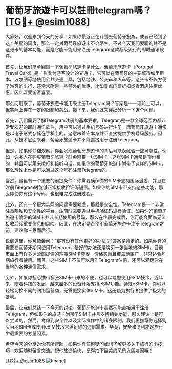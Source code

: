 # 葡萄牙旅遊卡可以註冊telegram嗎？[[TG💪+ @esim1088](https://t.me/s/esim1088)]

大家好，欢迎来到今天的分享！如果你最近正在计划去葡萄牙旅游，或者已经到了这个美丽的国度，那么一定对葡萄牙旅遊卡不会陌生。不过今天我们要聊的并不是这张卡的基本功能，而是它能不能用来注册Telegram这款超级流行的即时通讯软件。

首先，让我们简单回顾一下葡萄牙旅遊卡是什么。葡萄牙旅遊卡（Portugal Travel Card）是一张专为游客设计的交通卡，它可以在葡萄牙的主要城市如里斯本、波尔图等地使用公共交通工具，包括地铁、公交车和火车等。这张卡不仅方便了游客的出行，还常常附带一些额外的优惠，比如景点门票折扣或者酒店住宿优惠，因此深受游客喜爱。

那么问题来了，葡萄牙旅遊卡能用来注册Telegram吗？答案是——理论上可以，但实际上存在一定的限制和挑战。接下来，我们就来详细分析一下这个问题。

首先，我们需要了解Telegram注册的基本要求。Telegram是一款全球范围内都非常受欢迎的即时通讯软件，用户可以通过手机号码进行注册。而葡萄牙旅遊卡通常是以电子形式存储在手机上的，这意味着它本身并不直接提供手机号码服务。因此，从技术层面来看，葡萄牙旅遊卡并不能直接用于注册Telegram。

但是，如果你仔细观察，你会发现葡萄牙旅遊卡的背后可能隐藏着一些可能性。例如，许多人在购买葡萄牙旅遊卡时会附带一张SIM卡，这张SIM卡通常是预付费的，并且可以用来拨打和接听电话。如果你的葡萄牙旅遊卡附带了这样的SIM卡，那么理论上你是可以通过这个号码注册Telegram的。

当然，这里有一个重要的前提条件：你需要确保你的SIM卡支持国际漫游，并且在注册Telegram时能够正常接收验证码短信。如果你的SIM卡不支持这些功能，那么即使你有这个号码，也很难完成注册过程。

此外，还有一个更为实际的问题需要考虑，那就是安全性。Telegram是一个非常注重隐私和安全性的平台，注册时需要通过手机验证码进行验证。如果你的葡萄牙旅遊卡附带的SIM卡并非长期使用的号码，那么在注册完成后，你可能会面临无法接收后续重要信息的风险。因此，在决定是否使用葡萄牙旅遊卡注册Telegram之前，建议你三思而后行。

说到这里，你可能会问：“那有没有其他更好的办法？”答案是肯定的。如果你真的需要在葡萄牙期间使用Telegram，最好的办法还是购买一张当地的SIM卡。目前市面上有许多运营商提供的短期SIM卡套餐，价格实惠且覆盖范围广，非常适合短期旅行者使用。而且，这些SIM卡不仅可以用作Telegram注册，还可以满足你在当地的各种通信需求。

另外，如果你担心携带多张SIM卡带来的不便，也可以考虑使用eSIM技术。近年来，随着科技的发展，越来越多的设备开始支持eSIM功能。通过eSIM卡，你可以轻松切换不同的网络运营商，无需更换实体SIM卡。这无疑为旅行者提供了极大的便利。

最后，让我们总结一下今天的讨论。葡萄牙旅遊卡虽然不能直接用于注册Telegram，但如果你的旅游卡附带了SIM卡并且支持相关功能，那么理论上是可以尝试的。然而，考虑到安全性以及实际操作中的诸多限制，我们更推荐你选择购买当地SIM卡或使用eSIM技术来满足你的通信需求。毕竟，安全和便利才是旅行中最重要的考量因素。

希望今天的分享对你有所帮助！如果你有任何疑问或想了解更多关于旅行的小技巧，欢迎随时留言交流。祝你旅途愉快，记得拍下最美的风景发朋友圈哦！

[[TG💪+ @esim1088](https://t.me/s/esim1088) ![Image](https://i.postimg.cc/4NQfJmqS/Snipaste-2025-05-13-00-14-12.png)]